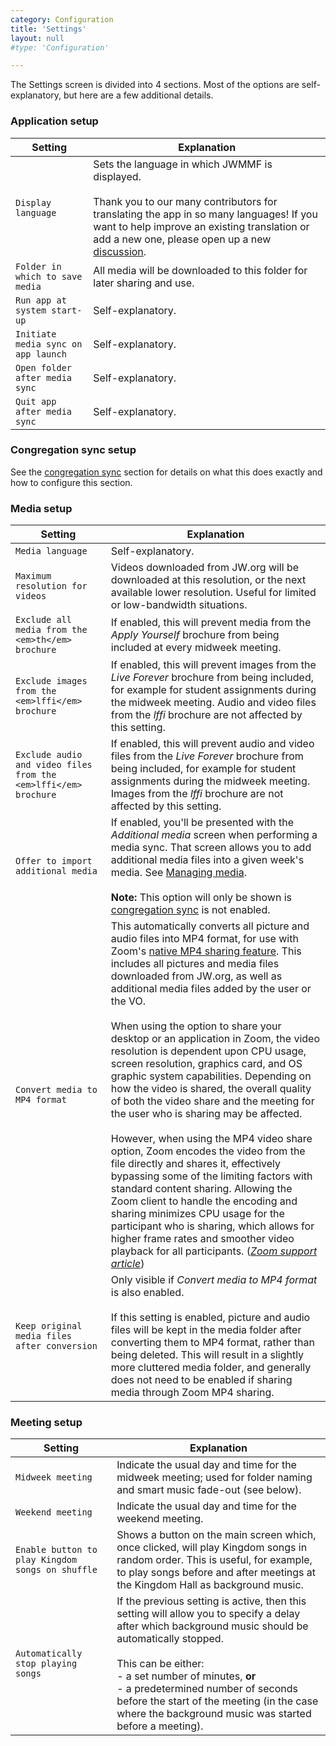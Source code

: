 ```yaml
---
category: Configuration
title: 'Settings'
layout: null
#type: 'Configuration'

---
```


The Settings screen is divided into 4 sections. Most of the options are self-explanatory, but here are a few additional details.

### Application setup

| Setting  | Explanation |
| ------------- | ------------- |
| `Display language`  | Sets the language in which JWMMF is displayed. <br><br>Thank you to our many contributors for translating the app in so many languages! If you want to help improve an existing translation or add a new one, please open up a new <a href="https://github.com/sircharlo/jw-meeting-media-fetcher/discussions/new?category=translations&title=New+translation+in+LANGUAGE&body=I+would+like+to+help+to+translate+JWMMF+into+a+language+I+speak,+LANGUAGE" target="_blank">discussion</a>. |
| `Folder in which to save media`  | All media will be downloaded to this folder for later sharing and use. |
| `Run app at system start-up` | Self-explanatory. |
| `Initiate media sync on app launch` | Self-explanatory. |
| `Open folder after media sync` | Self-explanatory. |
| `Quit app after media sync` | Self-explanatory. |


### Congregation sync setup

See the [congregation sync](#/congregation-sync) section for details on what this does exactly and how to configure this section.


### Media setup

| Setting  | Explanation |
| ------------- | ------------- |
| `Media language` | Self-explanatory. |
| `Maximum resolution for videos` | Videos downloaded from JW.org will be downloaded at this resolution, or the next available lower resolution. Useful for limited or low-bandwidth situations. |
| `Exclude all media from the <em>th</em> brochure`  | If enabled, this will prevent media from the <em>Apply Yourself</em> brochure from being included at every midweek meeting. |
| `Exclude images from the <em>lffi</em> brochure`  | If enabled, this will prevent images from the <em>Live Forever</em> brochure from being included, for example for student assignments during the midweek meeting. Audio and video files from the <em>lffi</em> brochure are not affected by this setting. |
| `Exclude audio and video files from the <em>lffi</em> brochure`  | If enabled, this will prevent audio and video files from the <em>Live Forever</em> brochure from being included, for example for student assignments during the midweek meeting. Images from the <em>lffi</em> brochure are not affected by this setting. |
| `Offer to import additional media` | If enabled, you'll be presented with the *Additional media* screen when performing a media sync. That screen allows you to add additional media files into a given week's media. See [Managing media](#/manage-media). <br><br>**Note:** This option will only be shown is [congregation sync](#/congregation-sync) is not enabled.|
| `Convert media to MP4 format` | This automatically converts all picture and audio files into MP4 format, for use with Zoom's <a href="https://github.com/sircharlo/jw-meeting-media-fetcher/blob/master/docs/screenshots/zoom-mp4-share.png?raw=true" target="_blank">native MP4 sharing feature</a>. This includes all pictures and media files downloaded from JW.org, as well as additional media files added by the user or the VO. <br><br>When using the option to share your desktop or an application in Zoom, the video resolution is dependent upon CPU usage, screen resolution, graphics card, and OS graphic system capabilities. Depending on how the video is shared, the overall quality of both the video share and the meeting for the user who is sharing may be affected. <br><br> However, when using the MP4 video share option, Zoom encodes the video from the file directly and shares it, effectively bypassing some of the limiting factors with standard content sharing. Allowing the Zoom client to handle the encoding and sharing minimizes CPU usage for the participant who is sharing, which allows for higher frame rates and smoother video playback for all participants. (*<a href="https://support.zoom.us/hc/en-us/articles/360051673592-Sharing-and-playing-a-video" target="_blank">Zoom support article</a>*) |
| `Keep original media files after conversion` | Only visible if *Convert media to MP4 format* is also enabled.<br><br>If this setting is enabled, picture and audio files will be kept in the media folder after converting them to MP4 format, rather than being deleted. This will result in a slightly more cluttered media folder, and generally does not need to be enabled if sharing media through Zoom MP4 sharing. |



### Meeting setup

| Setting  | Explanation |
| ------------- | ------------- |
| `Midweek meeting` | Indicate the usual day and time for the midweek meeting; used for folder naming and smart music fade-out (see below). |
| `Weekend meeting` | Indicate the usual day and time for the weekend meeting. |
| `Enable button to play Kingdom songs on shuffle`  | Shows a button on the main screen which, once clicked, will play Kingdom songs in random order. This is useful, for example, to play songs before and after meetings at the Kingdom Hall as background music. |
| `Automatically stop playing songs`  | If the previous setting is active, then this setting will allow you to specify a delay after which background music should be automatically stopped. <br><br>This can be either: <br>- a set number of minutes, **or** <br>- a predetermined number of seconds before the start of the meeting (in the case where the background music was started before a meeting). |
